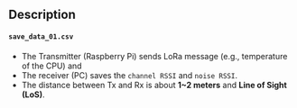 ## Description 

#### `save_data_01.csv`
- The Transmitter (Raspberry Pi) sends LoRa message (e.g., temperature of the CPU) and 
- The receiver (PC) saves the `channel RSSI` and `noise RSSI`. 
- The distance between Tx and Rx is about **1~2 meters** and **Line of Sight (LoS)**. 
